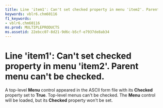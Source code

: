 ```yaml
---
title: Line 'item1': Can't set checked property in menu 'item2'. Parent menu can't be checked.
keywords: vblr6.chm60116
f1_keywords:
- vblr6.chm60116
ms.prod: MULTIPLEPRODUCTS
ms.assetid: 22ebcc07-8d21-9d6c-b5cf-e7937de8ab34
---
```



# Line 'item1': Can't set checked property in menu 'item2'. Parent menu can't be checked.

A top-level  **Menu** control appeared in the ASCII form file with its **Checked** property set to **True**. Top-level menus can't be checked. The **Menu** control will be loaded, but its **Checked** property won't be set.


